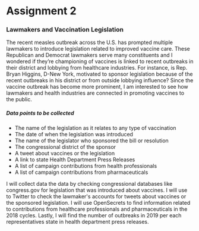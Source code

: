 # Assignment 2

### Lawmakers and Vaccination Legislation

The recent measles outbreak across the U.S. has prompted multiple lawmakers to introduce legislation related to improved vaccine care. These Republican and Democrat lawmakers serve many constituents and I wondered if they’re championing of vaccines is linked to recent outbreaks in their district and lobbying from healthcare industries. For instance, is Rep. Bryan Higgins, D-New York, motivated to sponsor legislation because of the recent outbreaks in his district or from outside lobbying influence? Since the vaccine outbreak has become more prominent, I am interested to see how lawmakers and health industries are connected in promoting vaccines to the public. 

##### Data points to be collected 

- The name of the legislation as it relates to any type of vaccination
- The date of when the legislation was introduced 
- The name of the legislator who sponsored the bill or resolution
- The congressional district of the sponsor 
- A tweet about vaccines or the legislation 
- A link to state Health Department Press Releases 
- A list of campaign contributions from health professionals
- A list of campaign contributions from pharmaceuticals

I will collect data the data by checking congressional databases like congress.gov for legislation that was introduced about vaccines. I will use to Twitter to check the lawmaker's accounts for tweets about vaccines or the sponsored legislation. I will use OpenSecrets to find information related to contributions from healthcare professionals and pharmaceuticals in the 2018 cycles. Lastly, I will find the number of outbreaks in 2019 per each representatives state in health department press releases. 
